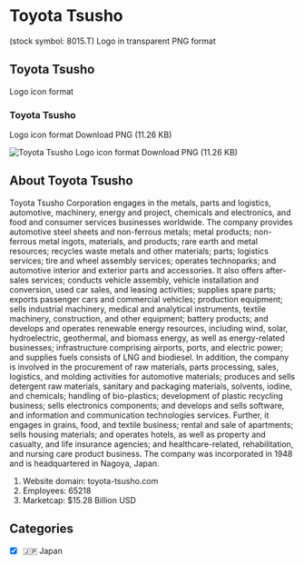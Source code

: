 # Toyota Tsusho
 (stock symbol: 8015.T) Logo in transparent PNG format

## Toyota Tsusho
 Logo icon format

### Toyota Tsusho
 Logo icon format Download PNG (11.26 KB)

![Toyota Tsusho
 Logo icon format Download PNG (11.26 KB)](/img/orig/8015.T-669a3674.png)

## About Toyota Tsusho


Toyota Tsusho Corporation engages in the metals, parts and logistics, automotive, machinery, energy and project, chemicals and electronics, and food and consumer services businesses worldwide. The company provides automotive steel sheets and non-ferrous metals; metal products; non-ferrous metal ingots, materials, and products; rare earth and metal resources; recycles waste metals and other materials; parts; logistics services; tire and wheel assembly services; operates technoparks; and automotive interior and exterior parts and accessories. It also offers after-sales services; conducts vehicle assembly, vehicle installation and conversion, used car sales, and leasing activities; supplies spare parts; exports passenger cars and commercial vehicles; production equipment; sells industrial machinery, medical and analytical instruments, textile machinery, construction, and other equipment; battery products; and develops and operates renewable energy resources, including wind, solar, hydroelectric, geothermal, and biomass energy, as well as energy-related businesses; infrastructure comprising airports, ports, and electric power; and supplies fuels consists of LNG and biodiesel. In addition, the company is involved in the procurement of raw materials, parts processing, sales, logistics, and molding activities for automotive materials; produces and sells detergent raw materials, sanitary and packaging materials, solvents, iodine, and chemicals; handling of bio-plastics; development of plastic recycling business; sells electronics components; and develops and sells software, and information and communication technologies services. Further, it engages in grains, food, and textile business; rental and sale of apartments; sells housing materials; and operates hotels, as well as property and casualty, and life insurance agencies; and healthcare-related, rehabilitation, and nursing care product business. The company was incorporated in 1948 and is headquartered in Nagoya, Japan.

1. Website domain: toyota-tsusho.com
2. Employees: 65218
3. Marketcap: $15.28 Billion USD


## Categories
- [x] 🇯🇵 Japan
